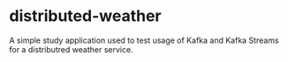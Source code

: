 # distributed-weather
A simple study application used to test usage of Kafka and Kafka Streams for a distributred weather service.
